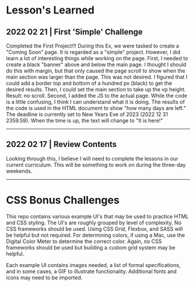 # Lesson's Learned

## 2022 02 21 | First 'Simple' Challenge
Completed the First Project!!!  During this Ex, we were tasked to create a "Coming Soon" page.  It is regarded as a "simple" project.  However, I did learn a lot of interesting things while working on the page.  First, I needed to create a black "banner" above and below the main page.  I thought I should do this with margin, but that only caused the page scroll to show when the main section was larger than the page.  This was not desired.  I figured that I could add a border top and bottom of a hundred px (black) to get the desired results. Then, I could set the main section to take up the vp height.  Result: no scroll.  Second, I added the JS to the actual page.  While the code is a little confusing, I think I can understand what it is doing.  The results of the code is used in the HTML document to show "how many days are left."  The deadline is currently set to New Years Eve of 2023 (2022 12 31 2359.59).  When the time is up, the text will change to "It is here!"  


---

## 2022 02 17 | Review Contents
Looking through this, I believe I will need to complete the lessons in our current curriculum.  This will be something to work on during the three-day weekends.

---
# CSS Bonus Challenges

This repo contains various example UI's that may be used to practice HTML and CSS styling. The UI's are roughly grouped by level of complexity. No CSS frameworks should be used. Using CSS Grid, Flexbox, and SASS will be helpful but not required. For determining colors, if using a Mac, use the Digital Color Meter to determine the correct color. Again, no CSS frameworks should be used but building a custom grid system may be helpful. 

Each example UI contains images needed, a list of formal specifications, and in some cases, a GIF to illustrate functionality. Additional fonts and icons may need to be imported.